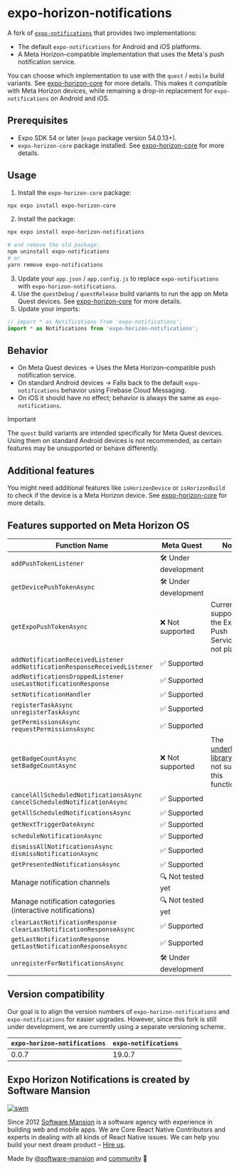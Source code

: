 # expo-horizon-notifications

A fork of [`expo-notifications`](https://github.com/expo/expo/tree/main/packages/expo-notifications) that provides two implementations:

- The default `expo-notifications` for Android and iOS platforms.
- A Meta Horizon–compatible implementation that uses the Meta's push notification service.

You can choose which implementation to use with the `quest` / `mobile` build variants. See [expo-horizon-core](../expo-horizon-core/README.md) for more details. This makes it compatible with Meta Horizon devices, while remaining a drop-in replacement for `expo-notifications` on Android and iOS.

## Prerequisites

- Expo SDK 54 or later (`expo` package version 54.0.13+).
- `expo-horizon-core` package installed. See [expo-horizon-core](../expo-horizon-core/README.md) for more details.

## Usage

1. Install the `expo-horizon-core` package:

```bash
npx expo install expo-horizon-core
```

2. Install the package:

```bash
npx expo install expo-horizon-notifications

# and remove the old package:
npm uninstall expo-notifications
# or
yarn remove expo-notifications
```

3. Update your `app.json` / `app.config.js` to replace `expo-notifications` with `expo-horizon-notifications`.
4. Use the `questDebug` / `questRelease` build variants to run the app on Meta Quest devices. See [expo-horizon-core](../expo-horizon-core/README.md) for more details.
5. Update your imports:

```js
// import * as Notifications from 'expo-notifications';
import * as Notifications from 'expo-horizon-notifications';
```

## Behavior

- On Meta Quest devices → Uses the Meta Horizon–compatible push notification service.
- On standard Android devices → Falls back to the default `expo-notifications` behavior using Firebase Cloud Messaging.
- On iOS it should have no effect; behavior is always the same as `expo-notifications`.

> [!IMPORTANT]
> The `quest` build variants are intended specifically for Meta Quest devices. Using them on standard Android devices is not recommended, as certain features may be unsupported or behave differently.

## Additional features

You might need additional features like `isHorizonDevice` or `isHorizonBuild` to check if the device is a Meta Horizon device. See [expo-horizon-core](../expo-horizon-core/README.md) for more details.

## Features supported on Meta Horizon OS

| Function Name                                                                    | Meta Quest           | Notes                                                                                                         |
| -------------------------------------------------------------------------------- | -------------------- | ------------------------------------------------------------------------------------------------------------- |
| `addPushTokenListener`                                                           | 🛠️ Under development |                                                                                                               |
| `getDevicePushTokenAsync`                                                        | 🛠️ Under development |                                                                                                               |
| `getExpoPushTokenAsync`                                                          | ❌ Not supported     | Currently, support for the Expo Push Service is not planned.                                                  |
| `addNotificationReceivedListener` <br> `addNotificationResponseReceivedListener` | ✅ Supported         |                                                                                                               |
| `addNotificationsDroppedListener` <br> `useLastNotificationResponse`             | ✅ Supported         |                                                                                                               |
| `setNotificationHandler`                                                         | ✅ Supported         |                                                                                                               |
| `registerTaskAsync` <br> `unregisterTaskAsync`                                   | ✅ Supported         |                                                                                                               |
| `getPermissionsAsync` <br> `requestPermissionsAsync`                             | ✅ Supported         |                                                                                                               |
| `getBadgeCountAsync` <br> `setBadgeCountAsync`                                   | ❌ Not supported     | The [underlying library](https://github.com/leolin310148/ShortcutBadger) does not support this functionality. |
| `cancelAllScheduledNotificationsAsync` <br> `cancelScheduledNotificationAsync`   | ✅ Supported         |                                                                                                               |
| `getAllScheduledNotificationsAsync`                                              | ✅ Supported         |                                                                                                               |
| `getNextTriggerDateAsync`                                                        | ✅ Supported         |                                                                                                               |
| `scheduleNotificationAsync`                                                      | ✅ Supported         |                                                                                                               |
| `dismissAllNotificationsAsync` <br> `dismissNotificationAsync`                   | ✅ Supported         |                                                                                                               |
| `getPresentedNotificationsAsync`                                                 | ✅ Supported         |                                                                                                               |
| Manage notification channels                                                     | 🔍 Not tested yet    |                                                                                                               |
| Manage notification categories (interactive notifications)                       | 🔍 Not tested yet    |                                                                                                               |
| `clearLastNotificationResponse` <br> `clearLastNotificationResponseAsync`        | ✅ Supported         |                                                                                                               |
| `getLastNotificationResponse` <br> `getLastNotificationResponseAsync`            | ✅ Supported         |                                                                                                               |
| `unregisterForNotificationsAsync`                                                | 🛠️ Under development |                                                                                                               |

## Version compatibility

Our goal is to align the version numbers of `expo-horizon-notifications` and `expo-notifications` for easier upgrades. However, since this fork is still under development, we are currently using a separate versioning scheme.

| `expo-horizon-notifications` | `expo-notifications` |
| ---------------------------- | -------------------- |
| 0.0.7                        | 19.0.7               |

## Expo Horizon Notifications is created by Software Mansion

[![swm](https://logo.swmansion.com/logo?color=white&variant=desktop&width=150&tag=expo-horizon-notifications-github 'Software Mansion')](https://swmansion.com)

Since 2012 [Software Mansion](https://swmansion.com) is a software agency with
experience in building web and mobile apps. We are Core React Native
Contributors and experts in dealing with all kinds of React Native issues. We
can help you build your next dream product –
[Hire us](https://swmansion.com/contact/projects?utm_source=expo-horizon-notifications&utm_medium=readme).

Made by [@software-mansion](https://github.com/software-mansion) and
[community](https://github.com/software-mansion-labs/expo-horizon/graphs/contributors) 💛
